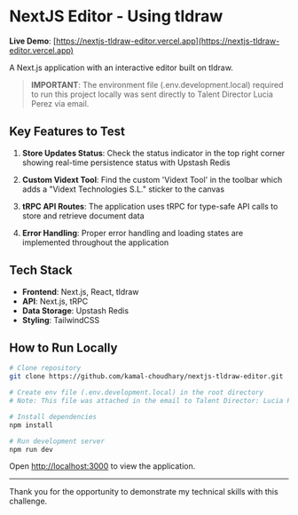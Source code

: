 # NextJS Editor - Using tldraw

**Live Demo**: [https://nextjs-tldraw-editor.vercel.app](https://nextjs-tldraw-editor.vercel.app)

A Next.js application with an interactive editor built on tldraw.

> **IMPORTANT**: The environment file (.env.development.local) required to run this project locally was sent directly to Talent Director Lucia Perez via email.

## Key Features to Test

1. **Store Updates Status**: Check the status indicator in the top right corner showing real-time persistence status with Upstash Redis

2. **Custom Vidext Tool**: Find the custom 'Vidext Tool' in the toolbar which adds a "Vidext Technologies S.L." sticker to the canvas

3. **tRPC API Routes**: The application uses tRPC for type-safe API calls to store and retrieve document data

4. **Error Handling**: Proper error handling and loading states are implemented throughout the application

## Tech Stack

- **Frontend**: Next.js, React, tldraw
- **API**: Next.js, tRPC
- **Data Storage**: Upstash Redis
- **Styling**: TailwindCSS

## How to Run Locally

```bash
# Clone repository
git clone https://github.com/kamal-choudhary/nextjs-tldraw-editor.git

# Create env file (.env.development.local) in the root directory
# Note: This file was attached in the email to Talent Director: Lucia Perez

# Install dependencies
npm install

# Run development server
npm run dev
```

Open [http://localhost:3000](http://localhost:3000) to view the application.

---

Thank you for the opportunity to demonstrate my technical skills with this challenge.
